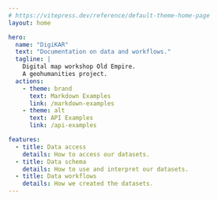 ```yaml
---
# https://vitepress.dev/reference/default-theme-home-page
layout: home

hero:
  name: "DigiKAR"
  text: "Documentation on data and workflows."
  tagline: |
    Digital map workshop Old Empire.
    A geohumanities project.
  actions:
    - theme: brand
      text: Markdown Examples
      link: /markdown-examples
    - theme: alt
      text: API Examples
      link: /api-examples

features:
  - title: Data access
    details: How to access our datasets.
  - title: Data schema
    details: How to use and interpret our datasets.
  - title: Data workflows
    details: How we created the datasets.
---
```


